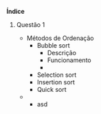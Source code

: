 **Índice**

 

 1. Questão 1

    - Métodos de Ordenação
	    - Bubble sort
		    - Descrição
		    - Funcionamento
		    - 
	    - Selection sort
	    - Insertion sort
	    - Quick sort
	 - 
		 - asd

	  

<!--stackedit_data:
eyJoaXN0b3J5IjpbLTE0NTY4MTY1MzUsLTMzMjQ1NTM2M119
-->